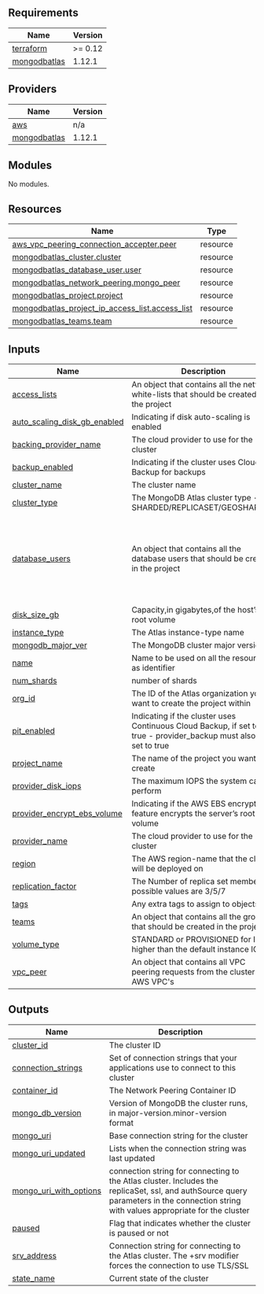 <!-- BEGIN_TF_DOCS -->
## Requirements

| Name | Version |
|------|---------|
| <a name="requirement_terraform"></a> [terraform](#requirement\_terraform) | >= 0.12 |
| <a name="requirement_mongodbatlas"></a> [mongodbatlas](#requirement\_mongodbatlas) | 1.12.1 |

## Providers

| Name | Version |
|------|---------|
| <a name="provider_aws"></a> [aws](#provider\_aws) | n/a |
| <a name="provider_mongodbatlas"></a> [mongodbatlas](#provider\_mongodbatlas) | 1.12.1 |

## Modules

No modules.

## Resources

| Name | Type |
|------|------|
| [aws_vpc_peering_connection_accepter.peer](https://registry.terraform.io/providers/hashicorp/aws/latest/docs/resources/vpc_peering_connection_accepter) | resource |
| [mongodbatlas_cluster.cluster](https://registry.terraform.io/providers/mongodb/mongodbatlas/1.12.1/docs/resources/cluster) | resource |
| [mongodbatlas_database_user.user](https://registry.terraform.io/providers/mongodb/mongodbatlas/1.12.1/docs/resources/database_user) | resource |
| [mongodbatlas_network_peering.mongo_peer](https://registry.terraform.io/providers/mongodb/mongodbatlas/1.12.1/docs/resources/network_peering) | resource |
| [mongodbatlas_project.project](https://registry.terraform.io/providers/mongodb/mongodbatlas/1.12.1/docs/resources/project) | resource |
| [mongodbatlas_project_ip_access_list.access_list](https://registry.terraform.io/providers/mongodb/mongodbatlas/1.12.1/docs/resources/project_ip_access_list) | resource |
| [mongodbatlas_teams.team](https://registry.terraform.io/providers/mongodb/mongodbatlas/1.12.1/docs/resources/teams) | resource |

## Inputs

| Name | Description | Type | Default | Required |
|------|-------------|------|---------|:--------:|
| <a name="input_access_lists"></a> [access\_lists](#input\_access\_lists) | An object that contains all the network white-lists that should be created in the project | `map(any)` | `{}` | no |
| <a name="input_auto_scaling_disk_gb_enabled"></a> [auto\_scaling\_disk\_gb\_enabled](#input\_auto\_scaling\_disk\_gb\_enabled) | Indicating if disk auto-scaling is enabled | `bool` | `true` | no |
| <a name="input_backing_provider_name"></a> [backing\_provider\_name](#input\_backing\_provider\_name) | The cloud provider to use for the cluster | `string` | `null` | no |
| <a name="input_backup_enabled"></a> [backup\_enabled](#input\_backup\_enabled) | Indicating if the cluster uses Cloud Backup for backups | `bool` | `true` | no |
| <a name="input_cluster_name"></a> [cluster\_name](#input\_cluster\_name) | The cluster name | `string` | n/a | yes |
| <a name="input_cluster_type"></a> [cluster\_type](#input\_cluster\_type) | The MongoDB Atlas cluster type - SHARDED/REPLICASET/GEOSHARDED | `string` | n/a | yes |
| <a name="input_database_users"></a> [database\_users](#input\_database\_users) | An object that contains all the database users that should be created in the project | <pre>map(object({<br>    username = string<br>    password = string<br>    role = object({<br>      role_name     = string<br>      database_name = string<br>    })<br>  }))</pre> | `{}` | no |
| <a name="input_disk_size_gb"></a> [disk\_size\_gb](#input\_disk\_size\_gb) | Capacity,in gigabytes,of the host’s root volume | `number` | `null` | no |
| <a name="input_instance_type"></a> [instance\_type](#input\_instance\_type) | The Atlas instance-type name | `string` | n/a | yes |
| <a name="input_mongodb_major_ver"></a> [mongodb\_major\_ver](#input\_mongodb\_major\_ver) | The MongoDB cluster major version | `number` | n/a | yes |
| <a name="input_name"></a> [name](#input\_name) | Name to be used on all the resources as identifier | `string` | `""` | no |
| <a name="input_num_shards"></a> [num\_shards](#input\_num\_shards) | number of shards | `number` | n/a | yes |
| <a name="input_org_id"></a> [org\_id](#input\_org\_id) | The ID of the Atlas organization you want to create the project within | `string` | n/a | yes |
| <a name="input_pit_enabled"></a> [pit\_enabled](#input\_pit\_enabled) | Indicating if the cluster uses Continuous Cloud Backup, if set to true - provider\_backup must also be set to true | `bool` | `false` | no |
| <a name="input_project_name"></a> [project\_name](#input\_project\_name) | The name of the project you want to create | `string` | n/a | yes |
| <a name="input_provider_disk_iops"></a> [provider\_disk\_iops](#input\_provider\_disk\_iops) | The maximum IOPS the system can perform | `number` | `null` | no |
| <a name="input_provider_encrypt_ebs_volume"></a> [provider\_encrypt\_ebs\_volume](#input\_provider\_encrypt\_ebs\_volume) | Indicating if the AWS EBS encryption feature encrypts the server’s root volume | `bool` | `false` | no |
| <a name="input_provider_name"></a> [provider\_name](#input\_provider\_name) | The cloud provider to use for the cluster | `string` | `null` | no |
| <a name="input_region"></a> [region](#input\_region) | The AWS region-name that the cluster will be deployed on | `string` | n/a | yes |
| <a name="input_replication_factor"></a> [replication\_factor](#input\_replication\_factor) | The Number of replica set members, possible values are 3/5/7 | `number` | `null` | no |
| <a name="input_tags"></a> [tags](#input\_tags) | Any extra tags to assign to objects | `map(any)` | `{}` | no |
| <a name="input_teams"></a> [teams](#input\_teams) | An object that contains all the groups that should be created in the project | `map(any)` | `{}` | no |
| <a name="input_volume_type"></a> [volume\_type](#input\_volume\_type) | STANDARD or PROVISIONED for IOPS higher than the default instance IOPS | `string` | `null` | no |
| <a name="input_vpc_peer"></a> [vpc\_peer](#input\_vpc\_peer) | An object that contains all VPC peering requests from the cluster to AWS VPC's | `map(any)` | `{}` | no |

## Outputs

| Name | Description |
|------|-------------|
| <a name="output_cluster_id"></a> [cluster\_id](#output\_cluster\_id) | The cluster ID |
| <a name="output_connection_strings"></a> [connection\_strings](#output\_connection\_strings) | Set of connection strings that your applications use to connect to this cluster |
| <a name="output_container_id"></a> [container\_id](#output\_container\_id) | The Network Peering Container ID |
| <a name="output_mongo_db_version"></a> [mongo\_db\_version](#output\_mongo\_db\_version) | Version of MongoDB the cluster runs, in major-version.minor-version format |
| <a name="output_mongo_uri"></a> [mongo\_uri](#output\_mongo\_uri) | Base connection string for the cluster |
| <a name="output_mongo_uri_updated"></a> [mongo\_uri\_updated](#output\_mongo\_uri\_updated) | Lists when the connection string was last updated |
| <a name="output_mongo_uri_with_options"></a> [mongo\_uri\_with\_options](#output\_mongo\_uri\_with\_options) | connection string for connecting to the Atlas cluster. Includes the replicaSet, ssl, and authSource query parameters in the connection string with values appropriate for the cluster |
| <a name="output_paused"></a> [paused](#output\_paused) | Flag that indicates whether the cluster is paused or not |
| <a name="output_srv_address"></a> [srv\_address](#output\_srv\_address) | Connection string for connecting to the Atlas cluster. The +srv modifier forces the connection to use TLS/SSL |
| <a name="output_state_name"></a> [state\_name](#output\_state\_name) | Current state of the cluster |
<!-- END_TF_DOCS -->
